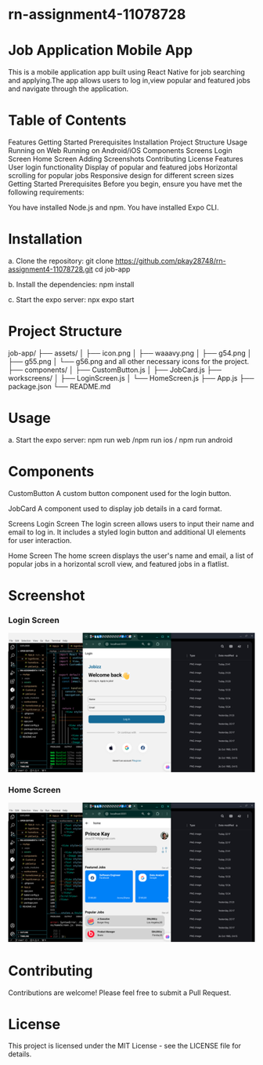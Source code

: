 # rn-assignment4-11078728

# Job Application Mobile App
This is a mobile application app built using React Native for job searching and applying.The app allows users to log in,view popular and featured jobs and navigate through the application.

# Table of Contents
Features
Getting Started
Prerequisites
Installation
Project Structure
Usage
Running on Web
Running on Android/iOS
Components
Screens
Login Screen
Home Screen
Adding Screenshots
Contributing
License
Features
User login functionality
Display of popular and featured jobs
Horizontal scrolling for popular jobs
Responsive design for different screen sizes
Getting Started
Prerequisites
Before you begin, ensure you have met the following requirements:

You have installed Node.js and npm.
You have installed Expo CLI.

# Installation
a. Clone the repository: 
git clone https://github.com/pkay28748/rn-assignment4-11078728.git
 cd job-app

b. Install the dependencies: npm install

c. Start the expo server: npx expo start

# Project Structure 
job-app/
├── assets/
│   ├── icon.png
│   ├── waaavy.png
│   ├── g54.png
│   ├── g55.png
│   └── g56.png and all other necessary icons for the project.
├── components/
│   ├── CustomButton.js
│   ├── JobCard.js
├── workscreens/
│   ├── LoginScreen.js
│   └── HomeScreen.js
├── App.js
├── package.json
└── README.md

# Usage
a. Start the expo server:
npm run web /npm run ios / npm run android

# Components

CustomButton
A custom button component used for the login button.

JobCard
A component used to display job details in a card format.

Screens
Login Screen
The login screen allows users to input their name and email to log in. It includes a styled login button and additional UI elements for user interaction.

Home Screen
The home screen displays the user's name and email, a list of popular jobs in a horizontal scroll view, and featured jobs in a flatlist.

# Screenshot
### Login Screen

![Login Screen](loginscreen.png)

### Home Screen

![Home Screen](homescreen.png)

# Contributing
Contributions are welcome! Please feel free to submit a Pull Request.

# License
This project is licensed under the MIT License - see the LICENSE file for details.
